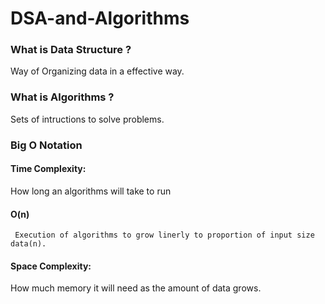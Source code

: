# DSA-and-Algorithms

### What is Data Structure ?
Way of Organizing data in a effective way.
### What is Algorithms ?
Sets of intructions to solve problems.
### Big O Notation

#### Time Complexity:
How long an algorithms will take to run
#### O(n)
     Execution of algorithms to grow linerly to proportion of input size data(n).
#### Space Complexity:
How much memory it will need as the amount of data grows.
     
     
    
   
